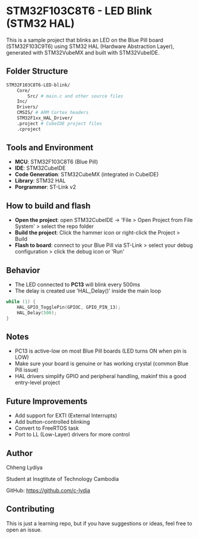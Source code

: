 # STM32F103C8T6 - LED Blink (STM32 HAL)

This is a sample project that blinks an LED on the Blue Pill board (STM32F103C9T6) using STM32 HAL (Hardware Abstraction Layer), generated with STM32VubeMX and built with STM32VubeIDE. 

## Folder Structure 
``` bash
STM32F103C8T6-LED-blink/
    Core/
        Src/ # main.c and other source files
	Inc/
    Drivers/
	CMSIS/ # ARM Cortex headers
	STM32F1xx_HAL_Driver/
    .project # CubeIDE project files
    .cproject
````

## Tools and Environment 
* **MCU**: STM32F103C8T6 (Blue Pill)
* **IDE**: STM32CubeIDE
* **Code Generation**: STM32CubeMX (integrated in CubeIDE)
* **Library**: STM32 HAL
* **Porgrammer**: ST-Link v2

## How to build and flash 
* **Open the project**: open STM32CubeIDE -> 'File > Open Project from File System' > select the repo folder
* **Build the project**: Click the hammer icon or right-click the Project > Build
* **Flash to board**: connect to your Blue Pill via ST-Link > select your debug configuration > click the debug icon or 'Run'

## Behavior
* The LED connected to **PC13** will blink every 500ms
* The delay is created use 'HAL_Delay()' inside the main loop

``` C 
while (1) {
    HAL_GPIO_TogglePin(GPIOC, GPIO_PIN_13);
    HAL_Delay(500);
}
```

## Notes 
* PC13 is active-low on most Blue Pill boards (LED turns ON when pin is LOW)
* Make sure your board is genuine or has working crystal (common Blue Pill issue)
* HAL drivers simplify GPIO and peripheral handling, makinf this a good entry-level project

## Future Improvements 
* Add support for EXTI (External Interrupts)
* Add button-controlled blinking
* Convert to FreeRTOS task
* Port to LL (Low-Layer) drivers for more control

## Author
Chheng Lydiya

Student at Insgtitute of Technology Cambodia

GitHub: https://github.com/c-lydia

## Contributing 
This is just a learning repo, but if you have suggestions or ideas, feel free to open an issue. 
